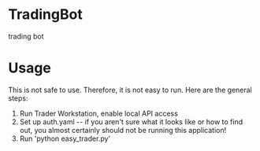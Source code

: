 # TradingBot
trading bot

Usage
=====
This is not safe to use.  Therefore, it is not easy to run.  Here are the general steps:

1) Run Trader Workstation, enable local API access
2) Set up auth.yaml -- if you aren't sure what it looks like or how to find out, 
   you almost certainly should not be running this application!
3) Run 'python easy_trader.py'
